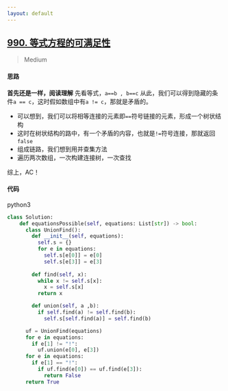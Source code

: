 ```yaml
---
layout: default
---
```


## [990\. 等式方程的可满足性](https://leetcode-cn.com/problems/satisfiability-of-equality-equations/)

>Medium

#### 思路

**首先还是一样，阅读理解** 先看等式，`a==b , b==c` 从此，我们可以得到隐藏的条件`a == c`，这时假如数组中有`a != c`，那就是矛盾的。

* 可以想到，我们可以将相等连接的元素即`==`符号链接的元素，形成一个树状结构
* 这时在树状结构的路中，有一个矛盾的内容，也就是`!=`符号连接，那就返回`false`
* 组成链路，我们想到用并查集方法
* 遍历两次数组，一次构建连接树，一次查找

综上，AC！

#### 代码

python3
```python
class Solution:
    def equationsPossible(self, equations: List[str]) -> bool:
      class UnionFind():
        def __init__(self, equations):
          self.s = {}
          for e in equations:
            self.s[e[0]] = e[0]
            self.s[e[3]] = e[3]
        
        def find(self, x):
          while x != self.s[x]:
            x = self.s[x]
          return x

        def union(self, a ,b):
          if self.find(a) != self.find(b):
            self.s[self.find(a)] = self.find(b)

      uf = UnionFind(equations)
      for e in equations:
        if e[1] != "!":
          uf.union(e[0], e[3])
      for e in equations:
        if e[1] == "!":
          if uf.find(e[0]) == uf.find(e[3]):
            return False
      return True
```
